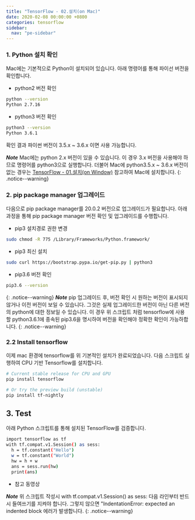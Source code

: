 ```yaml
---
title: "TensorFlow - 02.설치(on Mac)"
date: 2020-02-08 00:00:00 +0800
categories: tensorflow
sidebar:
  nav: "pe-sidebar"
---
```


### 1. Python 설치 확인

Mac에는 기본적으로 Python이 설치되어 있습니다. 아래 명령어를 통해 파이선 버전을 확인합니다.
 
- python2 버전 확인

```sh
python --version
Python 2.7.16
```

- python3 버전 확인 

```sh
python3 --version
Python 3.6.1
```

확인 결과 파이썬 버전이 3.5.x ~ 3.6.x 이면 사용 가능합니다.

***Note*** Mac에는 python 2.x 버전이 있을 수 있습니다. 이 경우 3.x 버전을 사용해야 하므로 명령어를 python3으로 실행합니다. 더불어
Mac에 python3.5.x ~ 3.6.x 버전이 없는 경우는 [TensorFlow - 01.설치(on Window)](https://sftth.github.io/ai-tensorflow001/) 참고하여
Mac에 설치합니다.
{: .notice--warning}

### 2. pip package manager 업그레이드

다음으로 pip package manager를 20.0.2 버전으로 업그레이드가 필요합니다. 아래 과정을 통해 pip package manager 버전 확인 및 업그레이드를 수행합니다.

- pip3 설치경로 권한 변경

```bash
sudo chmod -R 775 /Library/Frameworks/Python.framework/
```

- pip3 최신 설치

```sh
sudo curl https://bootstrap.pypa.io/get-pip.py | python3
```

- pip3.6 버전 확인

```sh 
pip3.6 --version
```

{: .notice--warning}
***Note*** pip 업그레이드 후, 버전 확인 시 원하는 버전이 표시되지 않거나 이전 버전이 보일 수 있습니다. 그것은 실제 업그레이드한 버전이 아닌 다른 버전의 python에 대한 정보일 수 있습니다. 
이 경우 위 스크립트 처럼 tensorflow에 사용 할 python3.6.1에 종속된 pip3.6을 명시하여 버전을 확인해야 정확한 확인이 가능하합니다.
{: .notice--warning}

### 2.2 Install tensorflow
이제 mac 환경에 tensorflow를 위 기본적인 설치가 완료되었습니다. 다음 스크립트 실행하여 CPU 기반 Tensorflow를 설치합니다.

```bash
# Current stable release for CPU and GPU
pip install tensorflow

# Or try the preview build (unstable)
pip install tf-nightly
```

## 3. Test
아래 Python 스크립트를 통해 설치된 TensorFlow를 검증합니다.

```sh 
import tensorflow as tf
with tf.compat.v1.Session() as sess:
  h = tf.constant("Hello")
  w = tf.constant("World")
  hw = h + w
  ans = sess.run(hw)
  print(ans)
```

- 참고 동영상

<script id="asciicast-FUB2qDxU3Y7TeHan0OSKTFq4d" src="https://asciinema.org/a/FUB2qDxU3Y7TeHan0OSKTFq4d.js" async></script>

***Note*** 위 스크립트 작성시 with tf.compat.v1.Session() as sess: 다음 라인부터 반드시
들여쓰기를 지켜야 합니다. 그렇지 않으면 "IndentationError: expected an indented block
에러가 발생합니다.
{: .notice--warning}

